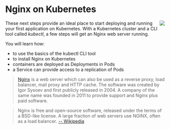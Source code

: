 # Nginx on Kubernetes #

<img align="right" src="/javajon/courses/kubernetes-applications/nginx/assets/nginx.png">

These next steps provide an ideal place to start deploying and running your first application on Kubernetes. With a Kubernetes cluster and a CLI tool called _kubectl_, a few steps will get an Nginx web server running.

You will learn how:

- to use the basics of the kubectl CLI tool
- to install Nginx on Kubernetes
- containers are deployed as Deployments in Pods
- a Service can provide access to a replication of Pods

> [Nginx](https://www.nginx.com) is a web server which can also be used as a reverse proxy, load balancer, mail proxy and HTTP cache. The software was created by Igor Sysoev and first publicly released in 2004. A company of the same name was founded in 2011 to provide support and Nginx plus paid software.

> Nginx is free and open-source software, released under the terms of a BSD-like license. A large fraction of web servers use NGINX, often as a load balancer. [-- Wikipedia](https://en.wikipedia.org/wiki/Nginx)